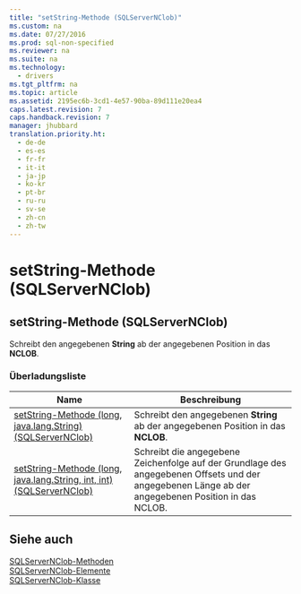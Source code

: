 ```yaml
---
title: "setString-Methode (SQLServerNClob)"
ms.custom: na
ms.date: 07/27/2016
ms.prod: sql-non-specified
ms.reviewer: na
ms.suite: na
ms.technology: 
  - drivers
ms.tgt_pltfrm: na
ms.topic: article
ms.assetid: 2195ec6b-3cd1-4e57-90ba-89d111e20ea4
caps.latest.revision: 7
caps.handback.revision: 7
manager: jhubbard
translation.priority.ht: 
  - de-de
  - es-es
  - fr-fr
  - it-it
  - ja-jp
  - ko-kr
  - pt-br
  - ru-ru
  - sv-se
  - zh-cn
  - zh-tw
---
```

# setString-Methode (SQLServerNClob)
    
## setString\-Methode \(SQLServerNClob\)  
 Schreibt den angegebenen **String** ab der angegebenen Position in das **NCLOB**.  
  
### Überladungsliste  
  
|Name|Beschreibung|  
|----------|------------------|  
|[setString-Methode &#40;long, java.lang.String&#41; &#40;SQLServerNClob&#41;](../content/setString-Method--long--java.lang.String---SQLServerNClob-.md)|Schreibt den angegebenen **String** ab der angegebenen Position in das **NCLOB**.|  
|[setString-Methode &#40;long, java.lang.String, int, int&#41; &#40;SQLServerNClob&#41;](../content/setString-Method--long--java.lang.String--int--int---SQLServerNClob-.md)|Schreibt die angegebene Zeichenfolge auf der Grundlage des angegebenen Offsets und der angegebenen Länge ab der angegebenen Position in das NCLOB.|  
  
## Siehe auch  
 [SQLServerNClob-Methoden](../content/SQLServerNClob-Methods.md)   
 [SQLServerNClob-Elemente](../content/SQLServerNClob-Members.md)   
 [SQLServerNClob-Klasse](../content/SQLServerNClob-Class.md)  
  
  